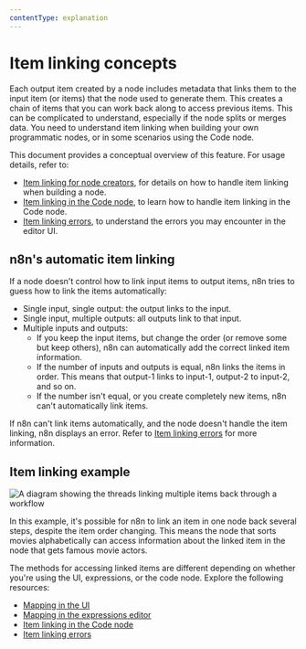 ```yaml
---
contentType: explanation
---
```


# Item linking concepts

Each output item created by a node includes metadata that links them to the input item (or items) that the node used to generate them. This creates a chain of items that you can work back along to access previous items. This can be complicated to understand, especially if the node splits or merges data. You need to understand item linking when building your own programmatic nodes, or in some scenarios using the Code node. 

This document provides a conceptual overview of this feature. For usage details, refer to:

* [Item linking for node creators](/data/data-mapping/data-item-linking/item-linking-node-building/), for details on how to handle item linking when building a node.
* [Item linking in the Code node](/data/data-mapping/data-item-linking/item-linking-code-node/), to learn how to handle item linking in the Code node.
* [Item linking errors](/data/data-mapping/data-item-linking/item-linking-errors/), to understand the errors you may encounter in the editor UI.

## n8n's automatic item linking

If a node doesn't control how to link input items to output items, n8n tries to guess how to link the items automatically:

* Single input, single output: the output links to the input.
* Single input, multiple outputs: all outputs link to that input.
* Multiple inputs and outputs:
	* If you keep the input items, but change the order (or remove some but keep others), n8n can automatically add the correct linked item information.
	* If the number of inputs and outputs is equal, n8n links the items in order. This means that output-1 links to input-1, output-2 to input-2, and so on.
	* If the number isn't equal, or you create completely new items, n8n can't automatically link items.

If n8n can't link items automatically, and the node doesn't handle the item linking, n8n displays an error. Refer to [Item linking errors](/data/data-mapping/data-item-linking/item-linking-errors/) for more information.

## Item linking example

![A diagram showing the threads linking multiple items back through a workflow](/_images/data/data-mapping/data-item-linking/item-linking-multiple-lines.png)

In this example, it's possible for n8n to link an item in one node back several steps, despite the item order changing. This means the node that sorts movies alphabetically can access information about the linked item in the node that gets famous movie actors.

The methods for accessing linked items are different depending on whether you're using the UI, expressions, or the code node. Explore the following resources:

* [Mapping in the UI](/data/data-mapping/data-mapping-ui/)
* [Mapping in the expressions editor](/data/data-mapping/data-mapping-expressions/)
* [Item linking in the Code node](/data/data-mapping/data-item-linking/item-linking-code-node/)
* [Item linking errors](/data/data-mapping/data-item-linking/item-linking-errors/)





